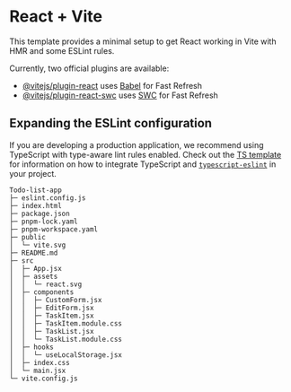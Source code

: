 # React + Vite

This template provides a minimal setup to get React working in Vite with HMR and some ESLint rules.

Currently, two official plugins are available:

- [@vitejs/plugin-react](https://github.com/vitejs/vite-plugin-react/blob/main/packages/plugin-react) uses [Babel](https://babeljs.io/) for Fast Refresh
- [@vitejs/plugin-react-swc](https://github.com/vitejs/vite-plugin-react/blob/main/packages/plugin-react-swc) uses [SWC](https://swc.rs/) for Fast Refresh

## Expanding the ESLint configuration

If you are developing a production application, we recommend using TypeScript with type-aware lint rules enabled. Check out the [TS template](https://github.com/vitejs/vite/tree/main/packages/create-vite/template-react-ts) for information on how to integrate TypeScript and [`typescript-eslint`](https://typescript-eslint.io) in your project.

```
Todo-list-app
├─ eslint.config.js
├─ index.html
├─ package.json
├─ pnpm-lock.yaml
├─ pnpm-workspace.yaml
├─ public
│  └─ vite.svg
├─ README.md
├─ src
│  ├─ App.jsx
│  ├─ assets
│  │  └─ react.svg
│  ├─ components
│  │  ├─ CustomForm.jsx
│  │  ├─ EditForm.jsx
│  │  ├─ TaskItem.jsx
│  │  ├─ TaskItem.module.css
│  │  ├─ TaskList.jsx
│  │  └─ TaskList.module.css
│  ├─ hooks
│  │  └─ useLocalStorage.jsx
│  ├─ index.css
│  └─ main.jsx
└─ vite.config.js

```